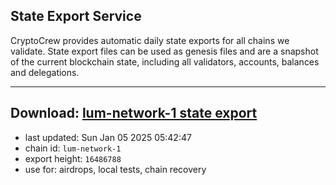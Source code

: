 ## State Export Service
CryptoCrew provides automatic daily state exports for all chains we validate. State export files can be used as genesis files and are a snapshot of the current blockchain state, including all validators, accounts, balances and delegations.

---
**Download: [lum-network-1 state export](https://dl-eu2.ccvalidators.com/SERVICE/lumnetwork/lum-network-1_export_16486788.json)**
---

- last updated: Sun Jan 05 2025 05:42:47
- chain id: `lum-network-1`
- export height: `16486788`
- use for: airdrops, local tests, chain recovery
